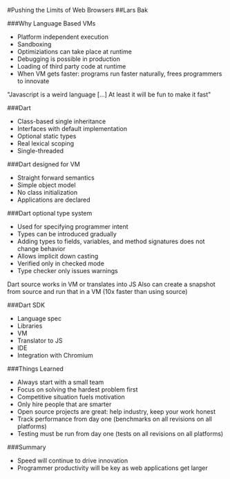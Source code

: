 #Pushing the Limits of Web Browsers
##Lars Bak

###Why Language Based VMs
* Platform independent execution
* Sandboxing
* Optimiziations can take place at runtime
* Debugging is possible in production
* Loading of third party code at runtime
* When VM gets faster: programs run faster naturally, frees programmers to innovate

"Javascript is a weird language [...] At least it will be fun to make it fast"

###Dart
* Class-based single inheritance
* Interfaces with default implementation
* Optional static types
* Real lexical scoping
* Single-threaded

###Dart designed for VM
* Straight forward semantics
* Simple object model
* No class initialization
* Applications are declared

###Dart optional type system
* Used for specifying programmer intent
* Types can be introduced gradually
* Adding types to fields, variables, and method signatures does not change behavior
* Allows implicit down casting
* Verified only in checked mode
* Type checker only issues warnings

Dart source works in VM or translates into JS
Also can create a snapshot from source and run that in a VM (10x faster than using source)

###Dart SDK
* Language spec
* Libraries
* VM
* Translator to JS
* IDE
* Integration with Chromium

###Things Learned
* Always start with a small team
* Focus on solving the hardest problem first
* Competitive situation fuels motivation
* Only hire people that are smarter
* Open source projects are great: help industry, keep your work honest
* Track performance from day one (benchmarks on all revisions on all platforms)
* Testing must be run from day one (tests on all revisions on all platforms)

###Summary
* Speed will continue to drive innovation
* Programmer productivity will be key as web applications get larger
